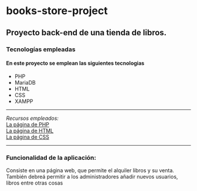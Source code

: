 # books-store-project

## Proyecto back-end de una tienda de libros.

### Tecnologías empleadas
#### En este proyecto se emplean las siguientes tecnologias 
 - PHP 
 - MariaDB
 - HTML
 - CSS
 - XAMPP
 
---
*Recursos empleados:*<br>
[La página de PHP](https://www.php.net/)  
[La página de HTML](https://developer.mozilla.org/es/docs/Web/HTML)  
[La página de CSS](https://developer.mozilla.org/es/docs/Web/CSS)

---
### Funcionalidad de la aplicación:
Consiste en una página web, que permite el alquiler libros y su venta. También debreá permitir a los administradores añadir nuevos usuarios, libros entre otras cosas
